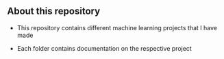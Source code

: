 ## About this repository

* This repository contains different machine learning projects that I have made

* Each folder contains documentation on the respective project